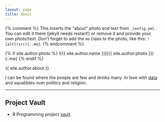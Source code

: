 ```yaml
---
layout: page
title: About
---
```


{% comment %}
  This inserts the "about" photo and text from `_config.yml`.
  You can edit it there (jekyll needs restart!) or remove it and provide your own photo/text.
  Don't forget to add the `me` class to the photo, like this: `![alt](src){:.me}`.
{% endcomment %}

{% if site.author.photo %}
  ![{{ site.author.name }}]({{ site.author.photo }}){:.me}
{% endif %}

{{ site.author.about }}

I can be found where the poeple are few and drinks many. In love with [data](http://johncoene.github.io/projects/) and squabbles over politics and religion.

***

## Project Vault

* R Programming project [vault](http://johncoene.github.io/projects).

